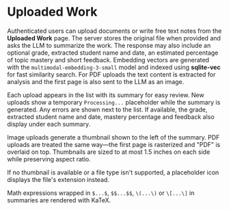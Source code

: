 # Uploaded Work

Authenticated users can upload documents or write free text notes from the **Uploaded Work** page. The server stores the original file when provided and asks the LLM to summarize the work. The response may also include an optional grade, extracted student name and date, an estimated percentage of topic mastery and short feedback. Embedding vectors are generated with the `multimodal-embedding-3-small` model and indexed using **sqlite-vec** for fast similarity search.
For PDF uploads the text content is extracted for analysis and the first page is also sent to the LLM as an image.

Each upload appears in the list with its summary for easy review. New uploads show a temporary `Processing...` placeholder while the summary is generated. Any errors are shown next to the list.
If available, the grade, extracted student name and date, mastery percentage and feedback also display under each summary.

Image uploads generate a thumbnail shown to the left of the summary. PDF uploads are treated the same way—the first page is rasterized and "PDF" is overlaid on top. Thumbnails are sized to at most 1.5 inches on each side while preserving aspect ratio.

If no thumbnail is available or a file type isn't supported, a placeholder icon displays the file's extension instead.

Math expressions wrapped in `$...$`, `$$...$$`, `\(...\)` or `\[...\]` in summaries are rendered with KaTeX.
